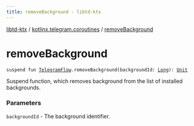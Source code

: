 ```yaml
---
title: removeBackground - libtd-ktx
---
```


[libtd-ktx](../index.html) / [kotlinx.telegram.coroutines](index.html) / [removeBackground](./remove-background.html)

# removeBackground

`suspend fun `[`TelegramFlow`](../kotlinx.telegram.core/-telegram-flow/index.html)`.removeBackground(backgroundId: `[`Long`](https://kotlinlang.org/api/latest/jvm/stdlib/kotlin/-long/index.html)`): `[`Unit`](https://kotlinlang.org/api/latest/jvm/stdlib/kotlin/-unit/index.html)

Suspend function, which removes background from the list of installed backgrounds.

### Parameters

`backgroundId` - The background identifier.